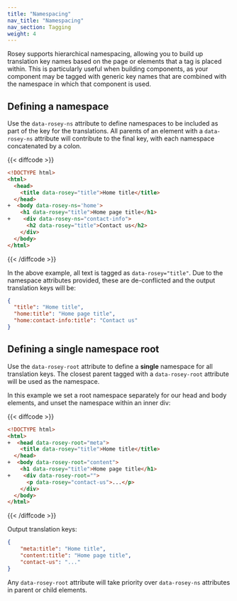 ```yaml
---
title: "Namespacing"
nav_title: "Namespacing"
nav_section: Tagging
weight: 4
---
```


Rosey supports hierarchical namespacing, allowing you to build up translation key names based on the page or elements that a tag is placed within. This is particularly useful when building components, as your component may be tagged with generic key names that are combined with the namespace in which that component is used.

## Defining a namespace

Use the `data-rosey-ns` attribute to define namespaces to be included as part of the key for the translations. All parents of an element with a `data-rosey-ns` attribute will contribute to the final key, with each namespace concatenated by a colon.

{{< diffcode >}}
```html
<!DOCTYPE html>
<html>
  <head>
    <title data-rosey="title">Home title</title>
  </head>
+  <body data-rosey-ns='home'>
    <h1 data-rosey="title">Home page title</h1>
+    <div data-rosey-ns="contact-info">
      <h2 data-rosey="title">Contact us</h2>
    </div>
  </body>
</html>
```
{{< /diffcode >}}

In the above example, all text is tagged as `data-rosey="title"`. Due to the namespace attributes provided, these are de-conflicted and the output translation keys will be:

```json
{
  "title": "Home title",
  "home:title": "Home page title",
  "home:contact-info:title": "Contact us"
}
```

## Defining a single namespace root

Use the `data-rosey-root` attribute to define a **single** namespace for all translation keys. The closest parent tagged with a `data-rosey-root` attribute will be used as the namespace.

In this example we set a root namespace separately for our head and body elements, and unset the namespace within an inner div:

{{< diffcode >}}
```html
<!DOCTYPE html>
<html>
+  <head data-rosey-root="meta">
    <title data-rosey="title">Home title</title>
  </head>
+  <body data-rosey-root="content">
    <h1 data-rosey="title">Home page title</h1>
+    <div data-rosey-root="">
      <p data-rosey="contact-us">...</p>
    </div>
  </body>
</html>
```
{{< /diffcode >}}

Output translation keys:

```json
{
    "meta:title": "Home title",
    "content:title": "Home page title",
    "contact-us": "..."
}
```

Any `data-rosey-root` attribute will take priority over `data-rosey-ns` attributes in parent or child elements.


